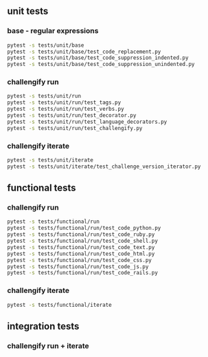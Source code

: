 
## unit tests

### base - regular expressions

``` bash
pytest -s tests/unit/base
pytest -s tests/unit/base/test_code_replacement.py
pytest -s tests/unit/base/test_code_suppression_indented.py
pytest -s tests/unit/base/test_code_suppression_unindented.py
```

### challengify run

``` bash
pytest -s tests/unit/run
pytest -s tests/unit/run/test_tags.py
pytest -s tests/unit/run/test_verbs.py
pytest -s tests/unit/run/test_decorator.py
pytest -s tests/unit/run/test_language_decorators.py
pytest -s tests/unit/run/test_challengify.py
```

### challengify iterate

``` bash
pytest -s tests/unit/iterate
pytest -s tests/unit/iterate/test_challenge_version_iterator.py
```

## functional tests

### challengify run

``` bash
pytest -s tests/functional/run
pytest -s tests/functional/run/test_code_python.py
pytest -s tests/functional/run/test_code_ruby.py
pytest -s tests/functional/run/test_code_shell.py
pytest -s tests/functional/run/test_code_text.py
pytest -s tests/functional/run/test_code_html.py
pytest -s tests/functional/run/test_code_css.py
pytest -s tests/functional/run/test_code_js.py
pytest -s tests/functional/run/test_code_rails.py
```

### challengify iterate

``` bash
pytest -s tests/functional/iterate
```

## integration tests

### challengify run + iterate

``` bash
```
